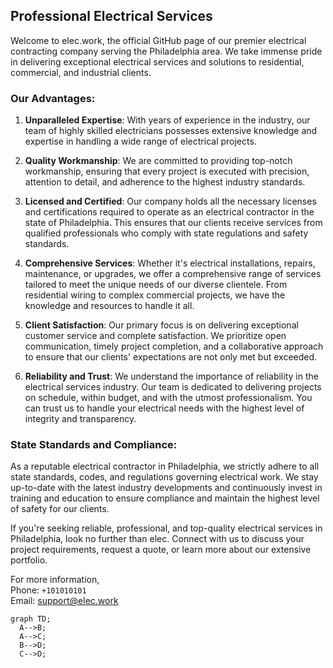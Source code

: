 ## Professional Electrical Services

Welcome to elec.work, the official GitHub page of our premier electrical contracting company serving the Philadelphia area. We take immense pride in delivering exceptional electrical services and solutions to residential, commercial, and industrial clients.

### Our Advantages:

1. **Unparalleled Expertise**: With years of experience in the industry, our team of highly skilled electricians possesses extensive knowledge and expertise in handling a wide range of electrical projects.

2. **Quality Workmanship**: We are committed to providing top-notch workmanship, ensuring that every project is executed with precision, attention to detail, and adherence to the highest industry standards.

3. **Licensed and Certified**: Our company holds all the necessary licenses and certifications required to operate as an electrical contractor in the state of Philadelphia. This ensures that our clients receive services from qualified professionals who comply with state regulations and safety standards.

4. **Comprehensive Services**: Whether it's electrical installations, repairs, maintenance, or upgrades, we offer a comprehensive range of services tailored to meet the unique needs of our diverse clientele. From residential wiring to complex commercial projects, we have the knowledge and resources to handle it all.

5. **Client Satisfaction**: Our primary focus is on delivering exceptional customer service and complete satisfaction. We prioritize open communication, timely project completion, and a collaborative approach to ensure that our clients' expectations are not only met but exceeded.

6. **Reliability and Trust**: We understand the importance of reliability in the electrical services industry. Our team is dedicated to delivering projects on schedule, within budget, and with the utmost professionalism. You can trust us to handle your electrical needs with the highest level of integrity and transparency.

### State Standards and Compliance:

As a reputable electrical contractor in Philadelphia, we strictly adhere to all state standards, codes, and regulations governing electrical work. We stay up-to-date with the latest industry developments and continuously invest in training and education to ensure compliance and maintain the highest level of safety for our clients.

If you're seeking reliable, professional, and top-quality electrical services in Philadelphia, look no further than elec. Connect with us to discuss your project requirements, request a quote, or learn more about our extensive portfolio.

For more information, <br>
Phone: `+101010101`<br>
Email: [support@elec.work](mailto:support@elec.work)

```mermaid
graph TD;
  A-->B;
  A-->C;
  B-->D;
  C-->D;
